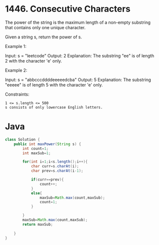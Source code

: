 # 1446. Consecutive Characters

The power of the string is the maximum length of a non-empty substring that contains only one unique character.

Given a string s, return the power of s.

 

Example 1:

Input: s = "leetcode"
Output: 2
Explanation: The substring "ee" is of length 2 with the character 'e' only.

Example 2:

Input: s = "abbcccddddeeeeedcba"
Output: 5
Explanation: The substring "eeeee" is of length 5 with the character 'e' only.

 

Constraints:

    1 <= s.length <= 500
    s consists of only lowercase English letters.

# Java
```java
class Solution {
    public int maxPower(String s) {
        int count=1;
        int maxSub=1;

        for(int i=1;i<s.length();i++){
            char curr=s.charAt(i);
            char prev=s.charAt(i-1);

            if(curr==prev){
                count++;
            }
            else{
                maxSub=Math.max(count,maxSub);
                count=1;
            }

        }
        maxSub=Math.max(count,maxSub);
        return maxSub;
        
    }
}
```
